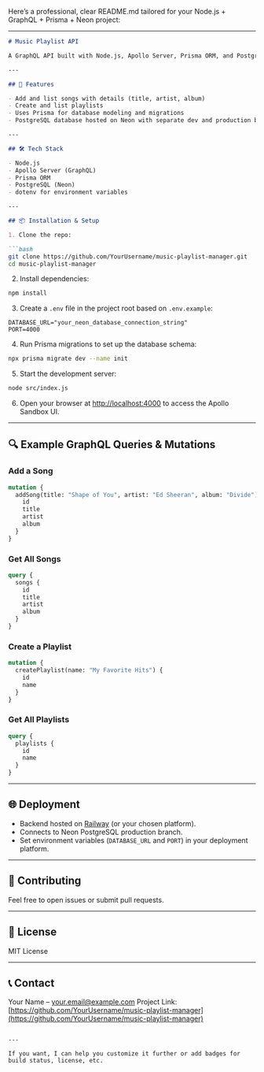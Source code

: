 Here’s a professional, clear README.md tailored for your Node.js + GraphQL + Prisma + Neon project:

---

````markdown
# Music Playlist API

A GraphQL API built with Node.js, Apollo Server, Prisma ORM, and PostgreSQL hosted on Neon.

---

## 🚀 Features

- Add and list songs with details (title, artist, album)
- Create and list playlists
- Uses Prisma for database modeling and migrations
- PostgreSQL database hosted on Neon with separate dev and production branches

---

## 🛠️ Tech Stack

- Node.js
- Apollo Server (GraphQL)
- Prisma ORM
- PostgreSQL (Neon)
- dotenv for environment variables

---

## 📦 Installation & Setup

1. Clone the repo:

```bash
git clone https://github.com/YourUsername/music-playlist-manager.git
cd music-playlist-manager
````

2. Install dependencies:

```bash
npm install
```

3. Create a `.env` file in the project root based on `.env.example`:

```env
DATABASE_URL="your_neon_database_connection_string"
PORT=4000
```

4. Run Prisma migrations to set up the database schema:

```bash
npx prisma migrate dev --name init
```

5. Start the development server:

```bash
node src/index.js
```

6. Open your browser at [http://localhost:4000](http://localhost:4000) to access the Apollo Sandbox UI.

---

## 🔍 Example GraphQL Queries & Mutations

### Add a Song

```graphql
mutation {
  addSong(title: "Shape of You", artist: "Ed Sheeran", album: "Divide") {
    id
    title
    artist
    album
  }
}
```

### Get All Songs

```graphql
query {
  songs {
    id
    title
    artist
    album
  }
}
```

### Create a Playlist

```graphql
mutation {
  createPlaylist(name: "My Favorite Hits") {
    id
    name
  }
}
```

### Get All Playlists

```graphql
query {
  playlists {
    id
    name
  }
}
```

---

## 🌐 Deployment

* Backend hosted on [Railway](https://railway.app) (or your chosen platform).
* Connects to Neon PostgreSQL production branch.
* Set environment variables (`DATABASE_URL` and `PORT`) in your deployment platform.

---

## 🤝 Contributing

Feel free to open issues or submit pull requests.

---

## 📄 License

MIT License

---

## 📞 Contact

Your Name – [your.email@example.com](mailto:your.email@example.com)
Project Link: [https://github.com/YourUsername/music-playlist-manager](https://github.com/YourUsername/music-playlist-manager)

```

---

If you want, I can help you customize it further or add badges for build status, license, etc.
```
